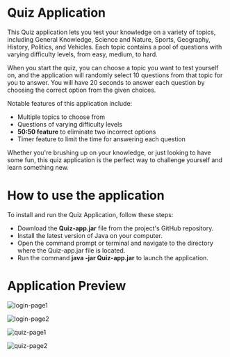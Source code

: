 # Quiz Application

This Quiz application lets you test your knowledge on a variety of topics, including General Knowledge, Science and Nature, Sports, Geography, History, Politics, and Vehicles. Each topic contains a pool of questions with varying difficulty levels, from easy, medium, to hard.

When you start the quiz, you can choose a topic you want to test yourself on, and the application will randomly select 10 questions from that topic for you to answer. You will have 20 seconds to answer each question by choosing the correct option from the given choices.

Notable features of this application include:

* Multiple topics to choose from
* Questions of varying difficulty levels
* **50:50 feature** to eliminate two incorrect options
* Timer feature to limit the time for answering each question

Whether you're brushing up on your knowledge, or just looking to have some fun, this quiz application is the perfect way to challenge yourself and learn something new.

# How to use the application
To install and run the Quiz Application, follow these steps:

* Download the **Quiz-app.jar** file from the project's GitHub repository.
* Install the latest version of Java on your computer.
* Open the command prompt or terminal and navigate to the directory where the Quiz-app.jar file is located.
* Run the command **java -jar Quiz-app.jar** to launch the application.

# Application Preview

![login-page1](https://github.com/shashwat9470/QuizApplication-java-swing/assets/56164713/77fd22c7-2ecc-4de6-b954-fb4896085910)

![login-page2](https://github.com/shashwat9470/QuizApplication-java-swing/assets/56164713/79c5b98f-1cca-4cac-a85f-d7704460783a)

![quiz-page1](https://github.com/shashwat9470/QuizApplication-java-swing/assets/56164713/d49514ef-c587-4865-ac2a-3199c0e2d7bd)

![quiz-page2](https://github.com/shashwat9470/QuizApplication-java-swing/assets/56164713/f85a67b1-3c5b-46b9-a097-7c1965705267)








